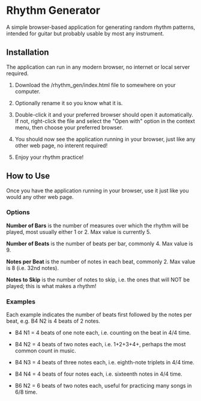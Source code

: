 # Rhythm Generator

A simple browser-based application for generating random rhythm patterns, intended for guitar but probably usable by most any instrument.

## Installation

The application can run in any modern browser, no internet or local server required.

1. Download the /rhythm_gen/index.html file to somewhere on your computer.

2. Optionally rename it so you know what it is.

3. Double-click it and your preferred browser should open it automatically. If not, right-click the file and select the "Open with" option in the context menu, then choose your preferred browser.

4. You should now see the application running in your browser, just like any other web page, no interent required!

5. Enjoy your rhythm practice!

## How to Use

Once you have the application running in your browser, use it just like you would any other web page.

### Options

**Number of Bars** is the number of measures over which the rhythm will be played, most usually either 1 or 2. Max value is currently 5.

**Number of Beats** is the number of beats per bar, commonly 4. Max value is 9.

**Notes per Beat** is the number of notes in each beat, commonly 2. Max value is 8 (i.e. 32nd notes).

**Notes to Skip** is the number of notes to skip, i.e. the ones that will NOT be played; this is what makes a rhythm!

### Examples

Each example indicates the number of beats first followed by the notes per beat, e.g. B4 N2 is 4 beats of 2 notes.

- B4 N1 = 4 beats of one note each, i.e. counting on the beat in 4/4 time.

- B4 N2 = 4 beats of two notes each, i.e. 1+2+3+4+, perhaps the most common count in music.

- B4 N3 = 4 beats of three notes each, i.e. eighth-note triplets in 4/4 time.

- B4 N4 = 4 beats of four notes each, i.e. sixteenth notes in 4/4 time.

- B6 N2 = 6 beats of two notes each, useful for practicing many songs in 6/8 time.
